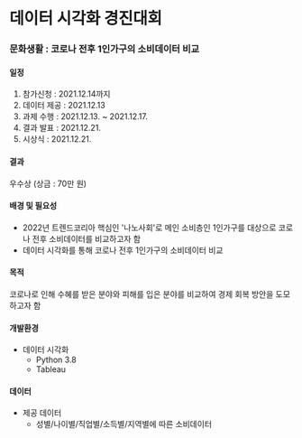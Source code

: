# 데이터 시각화 경진대회
### 문화생활 : 코로나 전후 1인가구의 소비데이터 비교

#### 일정
1. 참가신청 : 2021.12.14까지
2. 데이터 제공 : 2021.12.13
3. 과제 수행 : 2021.12.13. ~ 2021.12.17.
4. 결과 발표 : 2021.12.21.
7. 시상식 : 2021.12.21.

#### 결과
우수상 (상금 : 70만 원)

#### 배경 및 필요성
* 2022년 트렌드코리아 핵심인 '나노사회'로 메인 소비층인 1인가구를 대상으로 코로나 전후 소비데이터를 비교하고자 함
* 데이터 시각화를 통해 코로나 전후 1인가구의 소비데이터 비교

#### 목적
코로나로 인해 수혜를 받은 분야와 피해를 입은 분야를 비교하여 경제 회복 방안을 도모하고자 함

#### 개발환경
* 데이터 시각화
  * Python 3.8
  * Tableau

#### 데이터
* 제공 데이터
  * 성별/나이별/직업별/소득별/지역별에 따른 소비데이터

